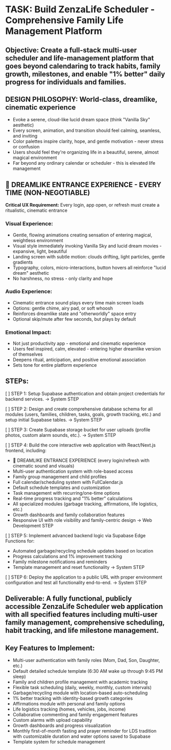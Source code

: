 # TASK: Build ZenzaLife Scheduler - Comprehensive Family Life Management Platform

## Objective: Create a full-stack multi-user scheduler and life-management platform that goes beyond calendaring to track habits, family growth, milestones, and enable "1% better" daily progress for individuals and families.

## DESIGN PHILOSOPHY: World-class, dreamlike, cinematic experience
- Evoke a serene, cloud-like lucid dream space (think "Vanilla Sky" aesthetic)
- Every screen, animation, and transition should feel calming, seamless, and inviting
- Color palettes inspire clarity, hope, and gentle motivation - never stress or confusion
- Users should feel they're organizing life in a beautiful, serene, almost magical environment
- Far beyond any ordinary calendar or scheduler - this is elevated life management

## 🌌 DREAMLIKE ENTRANCE EXPERIENCE - EVERY TIME (NON-NEGOTIABLE)
**Critical UX Requirement:** Every login, app open, or refresh must create a ritualistic, cinematic entrance

### Visual Experience:
- Gentle, flowing animations creating sensation of entering magical, weightless environment
- Visual style immediately invoking Vanilla Sky and lucid dream movies - expansive, light, beautiful
- Landing screen with subtle motion: clouds drifting, light particles, gentle gradients
- Typography, colors, micro-interactions, button hovers all reinforce "lucid dream" aesthetic
- No harshness, no stress - only clarity and hope

### Audio Experience:
- Cinematic entrance sound plays every time main screen loads
- Options: gentle chime, airy pad, or soft whoosh
- Reinforces dreamlike state and "otherworldly" space entry
- Optional skip/mute after few seconds, but plays by default

### Emotional Impact:
- Not just productivity app - emotional and cinematic experience
- Users feel inspired, calm, elevated - entering higher dreamlike version of themselves
- Deepens ritual, anticipation, and positive emotional association
- Sets tone for entire platform experience

## STEPs:
[ ] STEP 1: Setup Supabase authentication and obtain project credentials for backend services. -> System STEP

[ ] STEP 2: Design and create comprehensive database schema for all modules (users, families, children, tasks, goals, growth tracking, etc.) and setup initial Supabase tables. -> System STEP

[ ] STEP 3: Create Supabase storage bucket for user uploads (profile photos, custom alarm sounds, etc.). -> System STEP

[ ] STEP 4: Build the core interactive web application with React/Next.js frontend, including:
   - 🌌 DREAMLIKE ENTRANCE EXPERIENCE (every login/refresh with cinematic sound and visuals)
   - Multi-user authentication system with role-based access
   - Family group management and child profiles
   - Full calendar/scheduling system with FullCalendar.js
   - Default schedule templates and customization
   - Task management with recurring/one-time options
   - Real-time progress tracking and "1% better" calculations
   - All specialized modules (garbage tracking, affirmations, life logistics, etc.)
   - Growth dashboards and family collaboration features
   - Responsive UI with role visibility and family-centric design -> Web Development STEP

[ ] STEP 5: Implement advanced backend logic via Supabase Edge Functions for:
   - Automated garbage/recycling schedule updates based on location
   - Progress calculations and 1% improvement tracking
   - Family milestone notifications and reminders
   - Template management and reset functionality -> System STEP

[ ] STEP 6: Deploy the application to a public URL with proper environment configuration and test all functionality end-to-end. -> System STEP

## Deliverable: A fully functional, publicly accessible ZenzaLife Scheduler web application with all specified features including multi-user family management, comprehensive scheduling, habit tracking, and life milestone management.

## Key Features to Implement:
- Multi-user authentication with family roles (Mom, Dad, Son, Daughter, etc.)
- Default detailed schedule template (6:30 AM wake up through 9:45 PM sleep)
- Family and children profile management with academic tracking
- Flexible task scheduling (daily, weekly, monthly, custom intervals)
- Garbage/recycling module with location-based auto-scheduling
- 1% better tracking with identity-based growth categories
- Affirmations module with personal and family options
- Life logistics tracking (homes, vehicles, jobs, income)
- Collaborative commenting and family engagement features
- Custom alarms with upload capability
- Growth dashboards and progress visualization
- Monthly first-of-month fasting and prayer reminder for LDS tradition with customizable duration and water options saved to Supabase
- Template system for schedule management